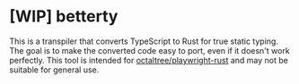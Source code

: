 # [WIP] betterty
This is a transpiler that converts TypeScript to Rust for true static typing. The goal is to make the converted code easy to port, even if it doesn't work perfectly.
This tool is intended for [octaltree/playwright-rust](https://github.com/octaltree/playwright-rust) and may not be suitable for general use.
